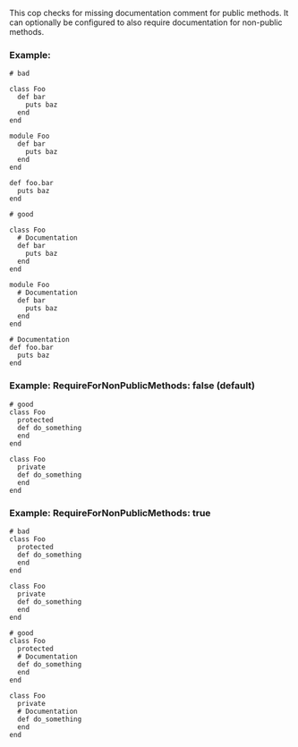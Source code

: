 This cop checks for missing documentation comment for public methods.
It can optionally be configured to also require documentation for
non-public methods.

### Example:

    # bad

    class Foo
      def bar
        puts baz
      end
    end

    module Foo
      def bar
        puts baz
      end
    end

    def foo.bar
      puts baz
    end

    # good

    class Foo
      # Documentation
      def bar
        puts baz
      end
    end

    module Foo
      # Documentation
      def bar
        puts baz
      end
    end

    # Documentation
    def foo.bar
      puts baz
    end

### Example: RequireForNonPublicMethods: false (default)
    # good
    class Foo
      protected
      def do_something
      end
    end

    class Foo
      private
      def do_something
      end
    end

### Example: RequireForNonPublicMethods: true
    # bad
    class Foo
      protected
      def do_something
      end
    end

    class Foo
      private
      def do_something
      end
    end

    # good
    class Foo
      protected
      # Documentation
      def do_something
      end
    end

    class Foo
      private
      # Documentation
      def do_something
      end
    end
